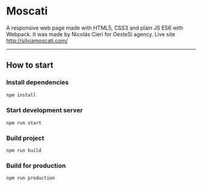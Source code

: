 # Moscati
A responsive web page made with HTML5, CSS3 and plain JS ES6 with Webpack. It was made by Nicolás Cieri for OesteSi agency.
Live site http://silviamoscati.com/
_______
## How to start

### Install dependencies
```bash
npm install
```

### Start development server
```
npm run start
```

### Build project
```
npm run build
```

### Build for production
```
npm run production
```
